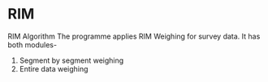 # RIM
RIM Algorithm
The programme applies RIM Weighing for survey data. It has both modules-
1. Segment by segment weighing
2. Entire data weighing


